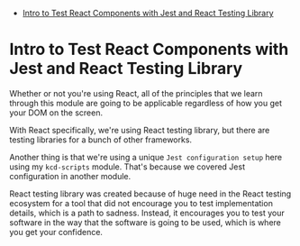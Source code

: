 <!-- START doctoc generated TOC please keep comment here to allow auto update -->
<!-- DON'T EDIT THIS SECTION, INSTEAD RE-RUN doctoc TO UPDATE -->

- [Intro to Test React Components with Jest and React Testing Library](#intro-to-test-react-components-with-jest-and-react-testing-library)

<!-- END doctoc generated TOC please keep comment here to allow auto update -->

# Intro to Test React Components with Jest and React Testing Library

Whether or not you're using React, all of the principles that we learn through
this module are going to be applicable regardless of how you get your DOM on the
screen.

With React specifically, we're using React testing library, but there are
testing libraries for a bunch of other frameworks.

Another thing is that we're using a unique `Jest configuration setup` here using
my `kcd-scripts` module. That's because we covered Jest configuration in another
module.

React testing library was created because of huge need in the React testing
ecosystem for a tool that did not encourage you to test implementation details,
which is a path to sadness. Instead, it encourages you to test your software in
the way that the software is going to be used, which is where you get your
confidence.
